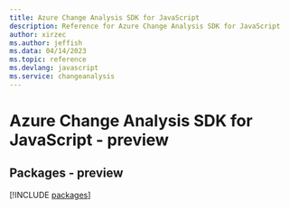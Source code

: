 ```yaml
---
title: Azure Change Analysis SDK for JavaScript
description: Reference for Azure Change Analysis SDK for JavaScript
author: xirzec
ms.author: jeffish
ms.data: 04/14/2023
ms.topic: reference
ms.devlang: javascript
ms.service: changeanalysis
---
```

# Azure Change Analysis SDK for JavaScript - preview
## Packages - preview
[!INCLUDE [packages](change-analysis-index.md)]